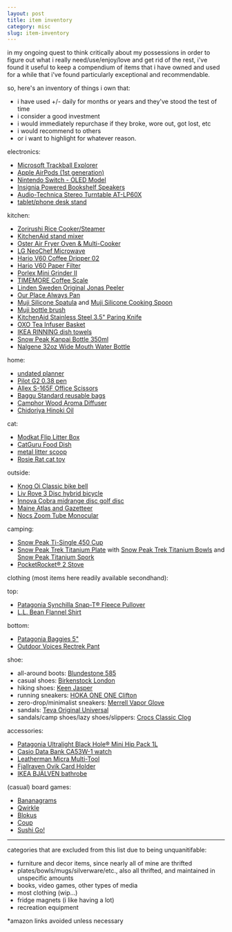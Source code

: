 ```yaml
---
layout: post
title: item inventory
category: misc
slug: item-inventory
---
```


in my ongoing quest to think critically about my possessions in order to figure out what i really need/use/enjoy/love and get rid of the rest, i've found it useful to keep a compendium of items that i have owned and used for a while that i've found particularly exceptional and recommendable.

so, here's an inventory of things i own that:
- i have used +/- daily for months or years and they've stood the test of time
- i consider a good investment
- i would immediately repurchase if they broke, wore out, got lost, etc
- i would recommend to others
- or i want to highlight for whatever reason.

electronics:
- [Microsoft Trackball Explorer](https://www.ebay.com/sch/i.html?_from=R40&_trksid=p2380057.m570.l1312&_nkw=microsoft+trackball+explorer&_sacat=3676)
- [Apple AirPods (1st generation)](https://www.apple.com/airpods-2nd-generation/)
- [Nintendo Switch - OLED Model](https://www.nintendo.com/switch/oled-model/)
- [Insignia Powered Bookshelf Speakers](https://www.insigniaproducts.com/pdp/NS-HBTSS116/5283401)
- [Audio-Technica Stereo Turntable AT-LP60X](https://www.audio-technica.com/en-us/at-lp60x)
- [tablet/phone desk stand](https://www.amazon.com/gp/product/B06XKCSJDB/ref=ppx_yo_dt_b_asin_title_o07_s00?ie=UTF8&th=1)

kitchen:
- [Zorirushi Rice Cooker/Steamer](https://shop.zojirushi.com/products/nhs)
- [KitchenAid stand mixer](https://www.kitchenaid.com/countertop-appliances/stand-mixers/tilt-head-stand-mixers/p.classic-series-4.5-quart-tilt-head-stand-mixer.k45ssob.html?)
- [Oster Air Fryer Oven & Multi-Cooker](https://www.amazon.com/Oster-2086062-Fryer-Multi-Cooker-Black/dp/B07VTYHBGS/ref=asc_df_B07VTYHBGS/?tag=hyprod-20&linkCode=df0&hvadid=385178004433&hvpos=&hvnetw=g&hvrand=9536544361171914372&hvpone=&hvptwo=&hvqmt=&hvdev=c&hvdvcmdl=&hvlocint=&hvlocphy=9002575&hvtargid=pla-834277535453&psc=1&tag=&ref=&adgrpid=81511523994&hvpone=&hvptwo=&hvadid=385178004433&hvpos=&hvnetw=g&hvrand=9536544361171914372&hvqmt=&hvdev=c&hvdvcmdl=&hvlocint=&hvlocphy=9002575&hvtargid=pla-834277535453)
- [LG NeoChef Microwave](https://www.lg.com/us/cooking-appliances/lg-LMC0975ST-counter-top-microwave-oven)
- [Hario V60 Coffee Dripper 02](https://www.hario-usa.com/products/v60-plastic-coffee-dripper-02?variant=32782967210117)
- [Hario V60 Paper Filter](https://www.hario-usa.com/collections/filters/products/copy-of-paper-filter-for-01-drippers?variant=32472393449605)
- [Porlex Mini Grinder II](https://www.porlexgrinders.com/products/porlex-mini-grinder-ii)
- [TIMEMORE Coffee Scale](https://www.beanground.com/timemore-black-mirror-review/)
- [Linden Sweden Original Jonas Peeler](https://www.lindensweden.com/original-jonas-peeler)
- [Our Place Always Pan](https://fromourplace.com/products/always-essential-cooking-pan?variant=32876763086923)
- [Muji Silicone Spatula](https://www.muji.us/products/silicone-spatula-l26cm-mcda0a) and [Muji Silicone Cooking Spoon](https://www.muji.us/products/silicone-cooking-spoon-l26cm-mcda0a?refSrc=7094568648894&nosto=productpage-nosto-4-copy)
- [Muji bottle brush](https://www.muji.us/products/sponge-with-handle-1)
- [KitchenAid Stainless Steel 3.5" Paring Knife](https://us.amazon.com/KitchenAid-KKFSS3PRST-Classic-Brushed-Stainless/dp/B01DKR4KKA)
- [OXO Tea Infuser Basket](https://www.oxo.com/oxo-tea-infuser-basket.html?gclid=CjwKCAjwiJqWBhBdEiwAtESPaHEG46If4viv1Q4E56M6XL9hJ3mxI_BFm9PMb4rSVI-DbTKa-H7mChoC1_oQAvD_BwE)
- [IKEA RINNING dish towels](https://www.ikea.com/us/en/p/rinnig-dish-towel-white-dark-gray-patterned-20476346/)
- [Snow Peak Kanpai Bottle 350ml](https://www.snowpeak.com/products/kanpai-bottle-350ml)
- [Nalgene 32oz Wide Mouth Water Bottle](https://nalgene.com/product/32oz-wide-mouth-sustain/?attribute_pa_color=clear)

home:
- [undated planner](https://www.amazon.com/gp/product/B07XX55Z9Q/ref=ppx_yo_dt_b_asin_title_o09_s00?ie=UTF8&psc=1)
- [Pilot G2 0.38 pen](http://pilotpen.us/brands/g2/g2/)
- [Allex S-165F Office Scissors](https://www.jetpens.com/Allex-S-165F-Office-Scissors-Fluorine-Coating/pd/24880)
- [Baggu Standard reusable bags](https://baggu.com/products/standard-baggu-black-2)
- [Camphor Wood Aroma Diffuser](https://rikumo.com/collections/aromas/products/camphor-wood-aroma-diffuser)
- [Chidoriya Hinoki Oil](https://rikumo.com/collections/aromas/products/chidoriya-hinoki-oil)

cat:
- [Modkat Flip Litter Box](https://modkat.com/products/flip-litter-box)
- [CatGuru Food Dish](https://www.cat-guru.com/products/round-cat-dish?variant=16360367947842)
- [metal litter scoop](https://www.amazon.com/gp/product/B07TQ5V9ZP/ref=ppx_yo_dt_b_asin_title_o07_s02?ie=UTF8&psc=1)
- [Rosie Rat cat toy](https://www.mothernaturepetsupply.com/Rosie_rat)

outside:
- [Knog Oi Classic bike bell](https://www.knog.com/product/oi-classic-small/)
- [Liv Rove 3 Disc hybrid bicycle](https://www.liv-cycling.com/us/rove-3-disc)
- [Innova Cobra midrange disc golf disc](https://www.liv-cycling.com/us/rove-3-disc)
- [Maine Atlas and Gazetteer](https://visitmaine.com/things-to-do/lighthouses-sightseeing/the-maine-atlas-and-gazetteer)
- [Nocs Zoom Tube Monocular](https://www.nocsprovisions.com/products/zoom-tube-8x32-monocular-telescope?variant=39359500484686)

camping:
- [Snow Peak Ti-Single 450 Cup](https://www.snowpeak.com/collections/drinkware/products/titanium-single-450-cup-mg-043)
- [Snow Peak Trek Titanium Plate](https://www.snowpeak.com/collections/tableware/products/trek-titanium-plate-stw-002t) with [Snow Peak Trek Titanium Bowls](https://www.snowpeak.com/collections/tableware/products/titanium-dining-set) and [Snow Peak Titanium Spork](https://www.snowpeak.com/collections/tableware/products/titanium-spork)
- [PocketRocket® 2 Stove](https://www.msrgear.com/stoves/canister-stoves/pocketrocket-2-stove/09884.html)

clothing (most items here readily available secondhand):

top:
- [Patagonia Synchilla Snap-T® Fleece Pullover](https://www.patagonia.com/product/mens-synchilla-snap-t-fleece-pullover/25450.html?dwvar_25450_color=OAT)
- [L.L. Bean Flannel Shirt](https://www.llbean.com/llb/shop/42272?page=scotch-plaid-flannel-shirt-traditional-fit&bc=516735-505538&feat=505538-GN3&csp=f&pos=1)

bottom:
- [Patagonia Baggies 5"](https://www.patagonia.com/product/womens-baggies-5-inch-inseam-shorts/57059.html?dwvar_57059_color=BLK&cgid=root)
- [Outdoor Voices Rectrek Pant](https://www.outdoorvoices.com/products/w-rectrek-pants?variant=34894684485)

shoe:
- all-around boots: [Blundestone 585](https://www.blundstone.com/rustic-brown-premium-leather-chelsea-boots-womens-style-585)
- casual shoes: [Birkenstock London](https://www.birkenstock.com/us/london-oiled-leather/london-heritage-oiledleather-0-eva-u_5326.html#gclid=CjwKCAjwiJqWBhBdEiwAtESPaMU86CBROhm36nE47lt-P_JAxw4wwa0bTMl-QZ67ZhyHDpO511gTBRoCejkQAvD_BwE)
- hiking shoes: [Keen Jasper](https://www.keenfootwear.com/p/1004347-8.5.html?gclsrc=aw.ds&&utm_source=google&utm_medium=cpc&utm_campaign=us_201006_os_ne_xx21_multi_b_xx_l_OutsideShopping&utm_term=119156290316-pla-295800756202&utm_content=504675792197&gclid=CjwKCAjwiJqWBhBdEiwAtESPaHEbF6Yuaf1nA_RVOmT89NpsKXVaIqEwMq5JKKeX3GzDYQlBeSAAyhoC3LwQAvD_BwE)
- running sneakers: [HOKA ONE ONE Clifton](https://www.hoka.com/en/us/womens-road/clifton-8/1119394.html)
- zero-drop/minimalist sneakers: [Merrell Vapor Glove](https://www.merrell.com/US/en/vapor-glove-5/48727W.html?dwvar_48727W_color=J135372#cgid=vapor-glove&start=1)
- sandals: [Teva Original Universal](https://www.teva.com/women-sandals/original-universal/1003987.html)
- sandals/camp shoes/lazy shoes/slippers: [Crocs Classic Clog](https://www.crocs.com/p/classic-clog/10001.html?cgid=footwear&cid=335#start=1)

accessories:
- [Patagonia Ultralight Black Hole® Mini Hip Pack 1L](https://www.patagonia.com/product/ultralight-black-hole-mini-hip-pack-1-liter/49447.html)
- [Casio Data Bank CA53W-1 watch](https://www.casio.com/us/watches/casio/product.CA-53W-1/)
- [Leatherman Micra Multi-Tool](https://www.leatherman.com/micra-20.html)
- [Fjallraven Ovik Card Holder](https://www.fjallraven.com/us/en-us/bags-gear/accessories/travel-accessories/ovik-card-holder?_t_q=&_t_hit.id=Luminos_Storefront_Web_Features_Catalog_Product_Domain_CommonProduct/CatalogContent_a811784d-945e-4b35-b1d2-cb370f58859f_en-US&_t_hit.pos=4&_t_tags=andquerymatch%2clanguage%3aen%2csiteid%3a162d49d9-f0ac-4d2d-a110-e8143f6ca828&v=F77308%3a%3a7323450091576)
- [IKEA BJÄLVEN bathrobe](https://www.ikea.com/us/en/p/bjaelven-bathrobe-beige-60512979/)

(casual) board games:
- [Bananagrams](https://boardgamegeek.com/boardgame/27225/bananagrams)
- [Qwirkle](https://boardgamegeek.com/boardgame/25669/qwirkle)
- [Blokus](https://boardgamegeek.com/boardgame/2453/blokus)
- [Coup](https://boardgamegeek.com/boardgame/131357/coup)
- [Sushi Go!](https://boardgamegeek.com/boardgame/133473/sushi-go)

***

categories that are excluded from this list due to being unquanitifable:
- furniture and decor items, since nearly all of mine are thrifted
- plates/bowls/mugs/silverware/etc., also all thrifted, and maintained in unspecific amounts
- books, video games, other types of media
- most clothing (wip...)
- fridge magnets (i like having a lot)
- recreation equipment 

*amazon links avoided unless necessary